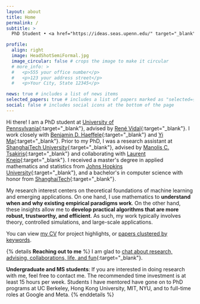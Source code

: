 ```yaml
---
layout: about
title: Home
permalink: /
subtitle: >
  PhD Student • <a href="https://ideas.seas.upenn.edu/" target="_blank">Innovation in Data Engineering and Science (IDEAS)</a> • <a href="https://www.upenn.edu/" target="_blank">University of Pennsylvania</a> • <a href="mailto:tjding@upenn.edu"> Email: tjding@upenn.edu</a>

profile:
  align: right
  image: HeadShotSemiFormal.jpg
  image_circular: false # crops the image to make it circular
  # more_info: >
  #   <p>555 your office number</p>
  #   <p>123 your address street</p>
  #   <p>Your City, State 12345</p>

news: true # includes a list of news items
selected_papers: true # includes a list of papers marked as "selected={true}"
social: false # includes social icons at the bottom of the page
---
```


<!-- Write your biography here. Tell the world about yourself. Link to your favorite [subreddit](http://reddit.com). You can put a picture in, too. The code is already in, just name your picture `prof_pic.jpg` and put it in the `img/` folder.

Put your address / P.O. box / other info right below your picture. You can also disable any of these elements by editing `profile` property of the YAML header of your `_pages/about.md`. Edit `_bibliography/papers.bib` and Jekyll will render your [publications page](/al-folio/publications/) automatically.

Link to your social media connections, too. This theme is set up to use [Font Awesome icons](https://fontawesome.com/) and [Academicons](https://jpswalsh.github.io/academicons/), like the ones below. Add your Facebook, Twitter, LinkedIn, Google Scholar, or just disable all of them. -->

Hi there! I am a PhD student at [University of Pennsylvania](https://www.upenn.edu/){:target="\_blank"}, advised by [René Vidal](http://cis.jhu.edu/~rvidal/){:target="\_blank"}. I work closely with [Benjamin D. Haeffele](https://www.cis.jhu.edu/~haeffele/){:target="\_blank"} and [Yi Ma](http://people.eecs.berkeley.edu/~yima/){:target="\_blank"}. Prior to my PhD, I was a research assistant at [ShanghaiTech University](https://sist.shanghaitech.edu.cn/sist_en/){:target="\_blank"}, advised by [Manolis C. Tsakiris](https://sites.google.com/site/manolisctsakiris/){:target="\_blank"} and collaborating with [Laurent Kneip](https://mpl.sist.shanghaitech.edu.cn/Director.html){:target="\_blank"}. I received a master's degree in applied mathematics and statistics from [Johns Hopkins University](https://www.jhu.edu/){:target="\_blank"}, and a bachelor's in computer science with honor from [ShanghaiTech](https://sist.shanghaitech.edu.cn/sist_en/){:target="\_blank"}.

<!-- My research interests lie in the theoretical foundations of machine learning and data science as well as emerging applications. As such, I aim to develop both rigorous mathematics and practical implementations in my work. In particular, my recent work can be categorized into: 1) geometric 3D vision 2) manifold clustering 3) sparse representation learning for foundation models 4) trustworthy AI. -->
<!-- ## Research -->

My research interest centers on theoretical foundations of machine learning and emerging applications. On one hand, I use mathematics to **understand when and why existing empirical paradigms work**. On the other hand, these insights allow me to **develop practical algorithms that are more robust, trustworthy, and efficient**. As such, my work typically involves theory, controlled simulations, and large-scale applications. 

You can view [my CV](/cv/) for project highlights, or [papers clustered by keywords](#papers-section).

<!-- - **Trustworthy ML**: understand and control the generation of generative models of multiples modalities; develop algorithms that are robust to data corruptions (noise, outliers, false connections among clusters)
- **Efficient ML**: efficient neural architectures, provably convergent algorithms, 
- **Unsupervised ML**: manifold learning and clustering, representation learning for foundation models, outlier rejection -->



<!-- I aim to develop both rigorous mathematics and practical implementations in my work. Recent projects include 1) geometric 3D vision 2) manifold clustering 3) sparse representation learning for foundation models 4) trustworthy AI. -->
<!-- In particular, I study manifold learning and clustering, 3D vision and robotics. -->



{% details **Reaching out to me** %}
I am glad to [chat about research, advising, collaborations, life, and fun](https://calendar.app.google/nvvmk8SyRUcHKMvg9){:target="\_blank"}. 

**Undergraduate and MS students**: If you are interested in doing research with me, feel free to contact me. The recommended time investment is at least 15 hours per week. Students I have mentored have gone on to PhD programs at UC Berkeley, Hong Kong University, MIT, NYU, and to full-time roles at Google and Meta.
{% enddetails %}